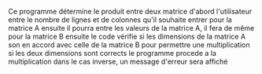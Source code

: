 Ce programme détermine le produit entre deux matrice 
d'abord l'utilisateur entre le nombre de lignes et de colonnes qu'il souhaite entrer pour la matrice A ensuite il pourra entre les valeurs de la matrice A, il fera de même pour la matrice B
ensuite le code vérifie si les dimensions de la matrice A son en accord avec celle de la matrice B pour permettre une multiplication 
si les deux dimensions sont corrects le programme procede a la multiplication dans le cas inverse, un message d'erreur sera affiché 
